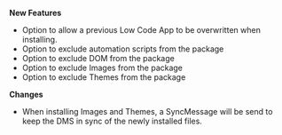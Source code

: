 **New Features**
- Option to allow a previous Low Code App to be overwritten when installing.
- Option to exclude automation scripts from the package
- Option to exclude DOM from the package
- Option to exclude Images from the package
- Option to exclude Themes from the package

**Changes**
- When installing Images and Themes, a SyncMessage will be send to keep the DMS in sync of the newly installed files.